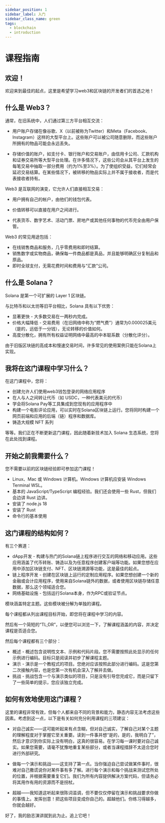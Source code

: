 ```yaml
---
sidebar_position: 1
sidebar_label: 入门
sidebar_class_name: green
tags:
  - blockchain
  - introduction
---
```


# 课程指南

## 欢迎！

欢迎来到最佳的起点，这里是希望学习web3和区块链的开发者们的首选之地！

## 什么是 Web3？

通常，在旧系统中，人们通过第三方平台相互交流：

- 用户账户存储在像谷歌、X（以前被称为Twitter）和Meta（Facebook、Instagram）这样的大型平台上。这些账户可以被公司随意删除，而这些账户所拥有的物品可能会永远丢失。


- 存储价值的账户，如支付卡、银行账户和交易账户，由信用卡公司、汇款机构和证券交易所等大型平台处理。在许多情况下，这些公司会从其平台上发生的每笔交易中抽取一部分费用（约为1%至3%）。为了使组织受益，它们经常会延迟交易结算。在某些情况下，被转移的物品实际上并不属于接收者，而是代表接收者持有。

Web3 是互联网的演变，它允许人们直接相互交易：

- 用户拥有自己的帐户，由他们的钱包代表。

- 价值转移可以直接在用户之间进行。

- 代表货币、数字艺术、活动门票、房地产或其他任何事物的代币完全由用户保管。

Web3 的常见用途包括：

- 在线销售商品和服务，几乎零费用和即时结算。
- 销售数字或实物商品，确保每一件商品都是真品，并且能够明确区分复制品和原品。
- 即时全球支付，无需花费时间和费用与“汇款”公司。

## 什么是 Solana？

Solana 是第一个可扩展的 Layer 1 区块链。

与比特币和以太坊等旧平台相比，Solana 具有以下优势：

- 显著更快 - 大多数交易在一两秒内完成。
- 价格大幅降低 - 交易费用（在旧网络中称为“燃气费”）通常为0.000025美元（是的，远低于一分钱），无论转移的价值如何。
- 高度分散化，拥有所有权益证明网络中最高的中本聪系数（分散化评分）。

由于旧版区块链的高成本和慢速交易时间，许多常见的使用案例只能在Solana上实现。

## 我将在这门课程中学习什么？

在这门课程中，您将：

- 创建允许人们使用web3钱包登录的网络应用程序
- 在人与人之间转让代币（如 USDC，一种代表美元的代币）
- 学会将Solana Pay等工具集成到您现有的应用程序中
- 构建一个电影评论应用，可以实时在Solana区块链上运行。您将同时构建一个网页前端和应用的后端（链）程序和数据库。
- 铸造大规模 NFT 系列

等等。我们正在不断更新这门课程，因此随着新技术加入 Solana 生态系统，您将在此处找到课程。

## 开始之前我需要什么？

您不需要以前的区块链经验即可参加这门课程！

- Linux、Mac 或 Windows 计算机。Windows 计算机应安装 Windows Terminal WSL。
- 基本的 JavaScript/TypeScript 编程经验。我们还会使用一些 Rust，但我们会边讲 Rust 边讲。
- 安装了 node.js 18
- 安装了 Rust
- 命令行的基本使用

## 这门课程的结构如何？

有三个赛道：

- dApp开发 - 构建与热门的Solana链上程序进行交互的网络和移动应用。这些应用涵盖了代币转账、铸造以及为任意程序创建客户端等功能。如果您想在应用中添加区块链支付、NFT、区块链溯源等功能，这是最佳的起点。
- 链上程序开发 - 创建在区块链上运行的定制应用程序。如果您想创建一个新的金融或会计应用程序，使用来自Solana链外的数据，或者使用区块链存储任意数据，那么这个领域适合您。
- 网络基础设施 - 包括运行Solana本身，作为RPC或验证节点。


模块涵盖特定主题。这些模块被分解为单独的课程。

每个课程都从列出课程目标开始，即您将在课程中学习的内容。

然后有一个简短的“TL;DR”，以便您可以浏览一下，了解课程涵盖的内容，并决定课程是否适合您。

然后每个课程都有三个部分：

- 概述 - 概述包含说明性文本、示例和代码片段。您不需要按照此处显示的任何示例进行编码。目标只是阅读并初步了解课程主题。
- 演示 - 演示是一个教程式的项目。您绝对应该按照此部分进行编码。这是您第二次接触内容，也是您第一次有机会深入了解并去做。
- 挑战 - 挑战包含一个与演示类似的项目，只是没有引导您完成它，而是只留下了一些简单的提示，您应该独立完成。

## 如何有效地使用这门课程？

这里的课程非常有效，但每个人都来自不同的背景和能力，静态内容无法考虑这些因素。考虑到这一点，以下是有关如何充分利用课程的三项建议：

- 对自己诚实——这可能听起来有点含糊，但对自己诚实，了解自己对某个主题的理解程度对于掌握它至关重要。读到一件事并想“是的，是的，我明白了”，然后才意识到你实际上没有明白，这真的很容易。在学习每一课时要对自己诚实。如果您需要，请毫不犹豫地重复某些部分，或者当课程措辞不太适合您时进行外部研究。

- 做每一个演示和挑战——这支持了第一点。当你强迫自己尝试做某件事时，很难对自己撒谎说你对某件事有多了解。进行每个演示和每个挑战来测试您所处的位置，并根据需要重复它们。我们为所有内容提供解决方案代码，但请务必将其用作有用的资源而不是拐杖。

- 超越——我知道这听起来很陈词滥调，但不要仅仅停留在演示和挑战要求你做的事情上。发挥创意！把这些项目变成你自己的。超越他们。你练习得越多，你就会越好。

好了，我的励志演讲就到此为止。追上它吧！
